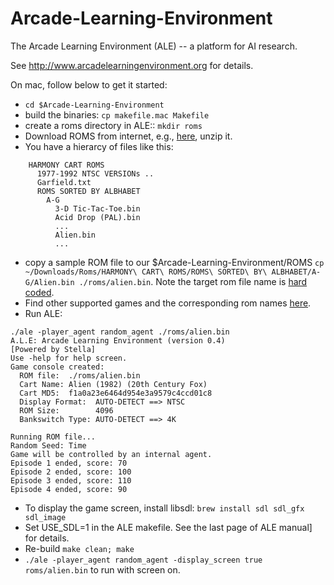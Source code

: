 Arcade-Learning-Environment
===========================

The Arcade Learning Environment (ALE) -- a platform for AI research.

See http://www.arcadelearningenvironment.org for details.


On mac, follow below to get it started:

* `cd $Arcade-Learning-Environment`
* build the binaries: `cp makefile.mac Makefile`
* create a roms directory in ALE:: `mkdir roms`
* Download ROMS from internet, e.g., [here](http://www.atarimania.com/rom_collection_archive_atari_2600_roms.html), unzip it. 
* You have a hierarcy of files like this:
``` Roms
    HARMONY CART ROMS
      1977-1992 NTSC VERSIONs ..
      Garfield.txt
      ROMS SORTED BY ALBHABET
        A-G
          3-D Tic-Tac-Toe.bin
          Acid Drop (PAL).bin
          ...
          Alien.bin
          ... 
```
* copy a sample ROM file to our $Arcade-Learning-Environment/ROMS
  `cp  ~/Downloads/Roms/HARMONY\ CART\ ROMS/ROMS\ SORTED\ BY\ ALBHABET/A-G/Alien.bin ./roms/alien.bin`. Note the target rom file name is [hard coded](http://www.reddit.com/r/MachineLearning/comments/2h49jc/roms_for_deepmind_atari_paper/). 
* Find other supported games and the corresponding rom names [here](http://yavar.naddaf.name/ale/list_of_current_games.html).
* Run ALE: 
```
./ale -player_agent random_agent ./roms/alien.bin
A.L.E: Arcade Learning Environment (version 0.4)
[Powered by Stella]
Use -help for help screen.
Game console created:
  ROM file:  ./roms/alien.bin
  Cart Name: Alien (1982) (20th Century Fox)
  Cart MD5:  f1a0a23e6464d954e3a9579c4ccd01c8
  Display Format:  AUTO-DETECT ==> NTSC
  ROM Size:        4096
  Bankswitch Type: AUTO-DETECT ==> 4K

Running ROM file...
Random Seed: Time
Game will be controlled by an internal agent.
Episode 1 ended, score: 70
Episode 2 ended, score: 100
Episode 3 ended, score: 110
Episode 4 ended, score: 90
```
* To display the game screen, install libsdl: `brew install sdl sdl_gfx sdl_image` 
* Set USE_SDL=1 in the ALE makefile. See the last page of ALE manual] for details.
* Re-build `make clean; make`
* `./ale -player_agent random_agent -display_screen true roms/alien.bin` to run with screen on.

